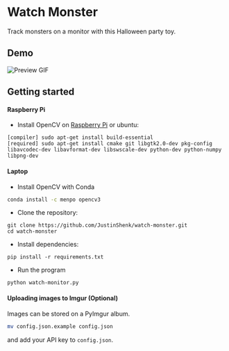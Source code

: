 # Watch Monster

Track monsters on a monitor with this Halloween party toy.

## Demo

![Preview GIF](watch-monster.gif)

## Getting started

#### Raspberry Pi

- Install OpenCV on [Raspberry Pi](http://www.pyimagesearch.com/2016/04/18/install-guide-raspberry-pi-3-raspbian-jessie-opencv-3/) or ubuntu:

```
[compiler] sudo apt-get install build-essential
[required] sudo apt-get install cmake git libgtk2.0-dev pkg-config libavcodec-dev libavformat-dev libswscale-dev python-dev python-numpy libpng-dev
```

#### Laptop

- Install OpenCV with Conda

```sh
conda install -c menpo opencv3
```

- Clone the repository:

```
git clone https://github.com/JustinShenk/watch-monster.git
cd watch-monster
```

- Install dependencies:

```
pip install -r requirements.txt
```

- Run the program

```
python watch-monitor.py
```

#### Uploading images to Imgur (Optional)

Images can be stored on a PyImgur album.

```sh
mv config.json.example config.json
```

and add your API key to `config.json`.
